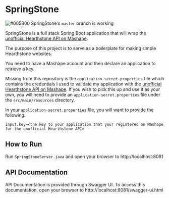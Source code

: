 # SpringStone
![#005B00](https://placehold.it/15/005B00/000000?text=+) SpringStone's <code>master</code> branch is working

SpringStone is a full stack Spring Boot application that will wrap the [unofficial Hearthstone API on Mashape](https://market.mashape.com/omgvamp/hearthstone).

The purpose of this project is to serve as a boilerplate for making simple Hearthstone websites.

You need to have a Mashape account and then declare an application to retrieve a key.

Missing from this repository is the `application-secret.properties` file which contains the credentials I used to validate my application with the [unofficial Hearthstone API on Mashape](https://market.mashape.com/omgvamp/hearthstone).  If you wish to pick this up and use it as your own, you will need to provide an `application-secret.properties` file under the `src/main/resources` directory.

In your `application-secret.properties` file, you will want to provide the following:

```
input.key=<the key to your application that your registered on Mashape for the unofficial Hearthstone API>
```
## How to Run
Run `SpringStoneServer.java` and open your browser to http://localhost:8081

## API Documentation
API Documentation is provided through Swagger UI.  To access this documentation, open your browser to http://localhost:8081/swagger-ui.html
